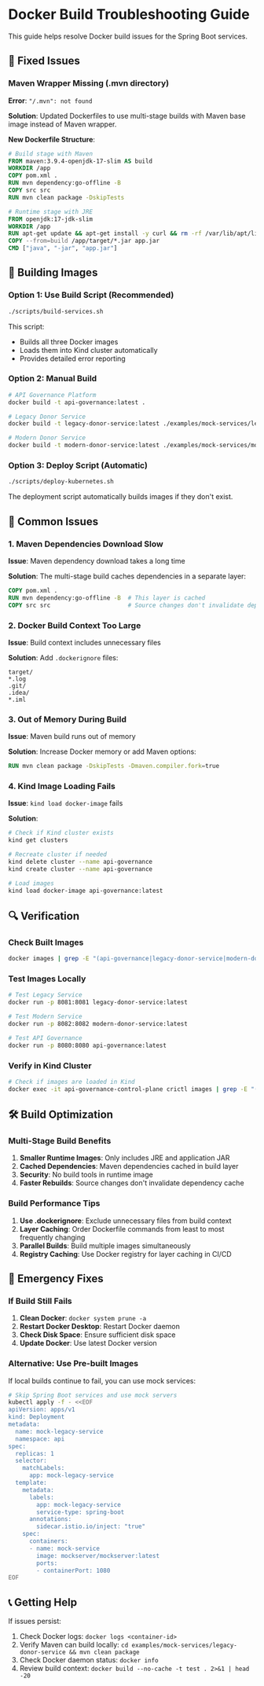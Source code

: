 # Docker Build Troubleshooting Guide

This guide helps resolve Docker build issues for the Spring Boot services.

## 🔧 Fixed Issues

### Maven Wrapper Missing (.mvn directory)
**Error**: `"/.mvn": not found`

**Solution**: Updated Dockerfiles to use multi-stage builds with Maven base image instead of Maven wrapper.

**New Dockerfile Structure**:
```dockerfile
# Build stage with Maven
FROM maven:3.9.4-openjdk-17-slim AS build
WORKDIR /app
COPY pom.xml .
RUN mvn dependency:go-offline -B
COPY src src
RUN mvn clean package -DskipTests

# Runtime stage with JRE
FROM openjdk:17-jdk-slim
WORKDIR /app
RUN apt-get update && apt-get install -y curl && rm -rf /var/lib/apt/lists/*
COPY --from=build /app/target/*.jar app.jar
CMD ["java", "-jar", "app.jar"]
```

## 🚀 Building Images

### Option 1: Use Build Script (Recommended)
```bash
./scripts/build-services.sh
```

This script:
- Builds all three Docker images
- Loads them into Kind cluster automatically
- Provides detailed error reporting

### Option 2: Manual Build
```bash
# API Governance Platform
docker build -t api-governance:latest .

# Legacy Donor Service
docker build -t legacy-donor-service:latest ./examples/mock-services/legacy-donor-service/

# Modern Donor Service
docker build -t modern-donor-service:latest ./examples/mock-services/modern-donor-service/
```

### Option 3: Deploy Script (Automatic)
```bash
./scripts/deploy-kubernetes.sh
```

The deployment script automatically builds images if they don't exist.

## 🐛 Common Issues

### 1. Maven Dependencies Download Slow
**Issue**: Maven dependency download takes a long time

**Solution**: The multi-stage build caches dependencies in a separate layer:
```dockerfile
COPY pom.xml .
RUN mvn dependency:go-offline -B  # This layer is cached
COPY src src                      # Source changes don't invalidate dependency cache
```

### 2. Docker Build Context Too Large
**Issue**: Build context includes unnecessary files

**Solution**: Add `.dockerignore` files:
```
target/
*.log
.git/
.idea/
*.iml
```

### 3. Out of Memory During Build
**Issue**: Maven build runs out of memory

**Solution**: Increase Docker memory or add Maven options:
```dockerfile
RUN mvn clean package -DskipTests -Dmaven.compiler.fork=true
```

### 4. Kind Image Loading Fails
**Issue**: `kind load docker-image` fails

**Solution**: 
```bash
# Check if Kind cluster exists
kind get clusters

# Recreate cluster if needed
kind delete cluster --name api-governance
kind create cluster --name api-governance

# Load images
kind load docker-image api-governance:latest
```

## 🔍 Verification

### Check Built Images
```bash
docker images | grep -E "(api-governance|legacy-donor-service|modern-donor-service)"
```

### Test Images Locally
```bash
# Test Legacy Service
docker run -p 8081:8081 legacy-donor-service:latest

# Test Modern Service  
docker run -p 8082:8082 modern-donor-service:latest

# Test API Governance
docker run -p 8080:8080 api-governance:latest
```

### Verify in Kind Cluster
```bash
# Check if images are loaded in Kind
docker exec -it api-governance-control-plane crictl images | grep -E "(legacy-donor|modern-donor|api-governance)"
```

## 🛠️ Build Optimization

### Multi-Stage Build Benefits
1. **Smaller Runtime Images**: Only includes JRE and application JAR
2. **Cached Dependencies**: Maven dependencies cached in build layer
3. **Security**: No build tools in runtime image
4. **Faster Rebuilds**: Source changes don't invalidate dependency cache

### Build Performance Tips
1. **Use .dockerignore**: Exclude unnecessary files from build context
2. **Layer Caching**: Order Dockerfile commands from least to most frequently changing
3. **Parallel Builds**: Build multiple images simultaneously
4. **Registry Caching**: Use Docker registry for layer caching in CI/CD

## 🚨 Emergency Fixes

### If Build Still Fails
1. **Clean Docker**: `docker system prune -a`
2. **Restart Docker Desktop**: Restart Docker daemon
3. **Check Disk Space**: Ensure sufficient disk space
4. **Update Docker**: Use latest Docker version

### Alternative: Use Pre-built Images
If local builds continue to fail, you can use mock services:
```bash
# Skip Spring Boot services and use mock servers
kubectl apply -f - <<EOF
apiVersion: apps/v1
kind: Deployment
metadata:
  name: mock-legacy-service
  namespace: api
spec:
  replicas: 1
  selector:
    matchLabels:
      app: mock-legacy-service
  template:
    metadata:
      labels:
        app: mock-legacy-service
        service-type: spring-boot
      annotations:
        sidecar.istio.io/inject: "true"
    spec:
      containers:
      - name: mock-service
        image: mockserver/mockserver:latest
        ports:
        - containerPort: 1080
EOF
```

## 📞 Getting Help

If issues persist:
1. Check Docker logs: `docker logs <container-id>`
2. Verify Maven can build locally: `cd examples/mock-services/legacy-donor-service && mvn clean package`
3. Check Docker daemon status: `docker info`
4. Review build context: `docker build --no-cache -t test . 2>&1 | head -20`
